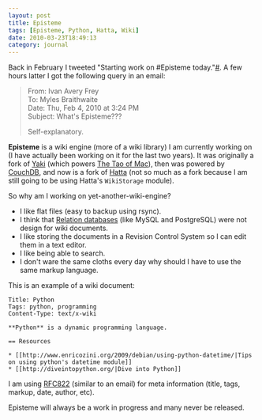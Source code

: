 ```yaml
---
layout: post
title: Episteme
tags: [Episteme, Python, Hatta, Wiki]
date: 2010-03-23T18:49:13
category: journal
---
```


Back in February I tweeted "Starting work on #Episteme today."[#](http://twitter.com/mylesb/status/8635677939 "Tweet on 4th Feb 2010 at 10:17 AM"). A few hours latter I got the following query in an email:

> From: Ivan Avery Frey<br>
> To: Myles Braithwaite<br>
> Date: Thu, Feb 4, 2010 at 3:24 PM<br>
> Subject: What's Episteme???
>
> Self-explanatory.

**Episteme** is a wiki engine (more of a wiki library) I am currently working on (I have actually been working on it for the last two years). It was originally a fork of [Yaki](http://code.google.com/p/yaki/) (which powers [The Tao of Mac](http://the.taoofmac.com/)), then was powered by [CouchDB](http://couchdb.apache.org/), and now is a fork of [Hatta](http://hatta.sheep.art.pl/) (not so much as a fork because I am still going to be using Hatta's `WikiStorage` module).

So why am I working on yet-another-wiki-engine?

* I like flat files (easy to backup using rsync).
 * I think that [Relation databases](http://en.wikipedia.org/wiki/Relational_database_management_system) (like MySQL and PostgreSQL) were not design for wiki documents.
 * I like storing the documents in a Revision Control System so I can edit them in a text editor.
* I like being able to search.
* I don't ware the same cloths every day why should I have to use the same markup language.

This is an example of a wiki document:

	Title: Python
	Tags: python, programming
	Content-Type: text/x-wiki
	
	**Python** is a dynamic programming language.
	
	== Resources
	
	* [[http://www.enricozini.org/2009/debian/using-python-datetime/|Tips on using python's datetime module]]
	* [[http://diveintopython.org/|Dive into Python]]

I am using [RFC822](http://www.w3.org/Protocols/rfc822/) (similar to an email) for meta information (title, tags, markup, date, author, etc).

Episteme will always be a work in progress and many never be released.